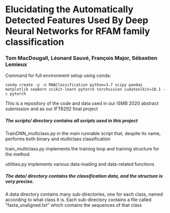 # Elucidating the Automatically Detected Features Used By Deep Neural Networks for RFAM family classification
### Tom MacDougall, Léonard Sauvé, François Major, Sébastien Lemieux
Command for full environment setup using conda:

    conda create -y -n RNAClassification python=3.7 scipy pandas matplotlib seaborn scikit-learn pytorch torchvision cudatoolkit=10.1 -c pytorch

This is a repository of the code and data used in our ISMB 2020
abstract submission and as our IFT6292 final project

##### The scripts/ directory contains all scripts used in this project

TrainDNN_multiclass.py in the main runnable script that, despite its name, 
performs both binary and multiclass classification

train_multiclass.py implements the training loop and training structure for the method

utilities.py implements various data-loading and data-related functions

##### The data/ directory contains the classification data, and the structure is very precise. 

A data directory contains many sub-directories, one for each class, named according
to what class it is. Each sub-directory contains a file called "fasta_unaligned.txt"
which contains the sequences of that class

